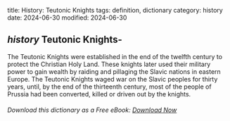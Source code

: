 title: History: Teutonic Knights
tags: definition, dictionary
category: history
date: 2024-06-30
modified: 2024-06-30

## _history_  Teutonic Knights-
The Teutonic Knights were established in the
  end of the twelfth century to protect the Christian Holy Land.
  These knights later used their military power to gain wealth
  by raiding and pillaging the Slavic nations in eastern Europe.   The
  Teutonic Knights waged war on the Slavic peoples for thirty years,
  until, by the end of the thirteenth century, most of the people of
  Prussia had been converted, killed or driven out by the knights.



###### Download *this* dictionary as a Free eBook: [Download Now]({static}static/SerfHistoryDictionary.pdf)

